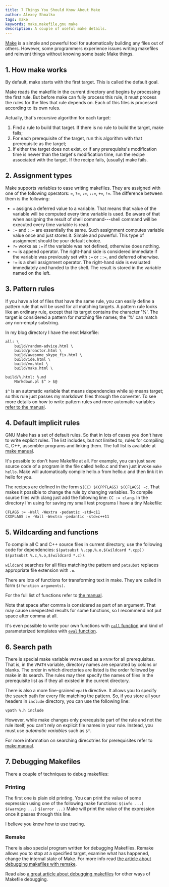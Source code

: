 ```yaml
---
title: 7 Things You Should Know About Make
author: Alexey Shmalko
tags: make
keywords: make,makefile,gnu make
description: A couple of useful make details.
---
```


[Make](http://en.wikipedia.org/wiki/Make_(software)) is a simple and powerful tool for automatically building any files out of others. However, some programmers experience issues writing makefiles and reinvent things without knowing some basic Make things.

<!--more-->

## 1. How make works

By default, make starts with the first target. This is called the default goal.

Make reads the makefile in the current directory and begins by processing the first rule. But before make can fully process this rule, it must process the rules for the files that rule depends on. Each of this files is processed according to its own rules.

Actually, that's recursive algorithm for each target:

1. Find a rule to build that target. If there is no rule to build the target, make fails;
2. For each prerequisite of the target, run this algorithm with that prerequisite as the target;
3. If either the target does not exist, or if any prerequisite's modification time is newer than the target's modification time, run the recipe associated with the target. If the recipe fails, (usually) make fails.

## 2. Assignment types

Make supports variables to ease writing makefiles. They are assigned with one of the following operators: `=`, `?=`, `:=`, `::=`, `+=`, `!=`. The difference between them is the following:

* `=` assigns a deferred value to a variable. That means that value of the variable will be computed every time variable is used. Be aware of that when assigning the result of shell command---shell command will be executed every time variable is read.
* `:=` and `::=` are essentially the same. Such assignment computes variable value once and just stores it. Simple and powerful. This type of assignment should be your default choice.
* `?=` works as `:=` if the variable was not defined, otherwise does nothing.
* `+=` is append operator. The right-hand side is considered immediate if the variable was previously set with `:=` or `::=`, and deferred otherwise.
* `!=` is a shell assignment operator. The right-hand side is evaluated immediately and handed to the shell. The result is stored in the variable named on the left.

## 3. Pattern rules

If you have a lot of files that have the same rule, you can easily define a pattern rule that will be used for all matching targets. A pattern rule looks like an ordinary rule, except that its target contains the character '%'. The target is considered a pattern for matching file names; the '%' can match any non-empty substring.

In my blog directory I have the next Makefile:

```make
all: \
    build/random-advice.html \
    build/proactor.html \
    build/awesome_skype_fix.html \
    build/ide.html \
    build/vm.html \
    build/make.html \

build/%.html: %.md
    Markdown.pl $^ > $@
```

`$^` is an automatic variable that means dependencies while `$@` means target; so this rule just passes my markdown files through the converter. To see more details on how to write pattern rules and more automatic variables [refer to the manual](http://www.gnu.org/software/make/manual/make.html#Pattern-Rules).

## 4. Default implicit rules

GNU Make has a set of default rules. So that in lots of cases you don't have to write explicit rules. The list includes, but not limited to, rules for compiling C, C++, assembler programs and linking them. The full list is available at [make manual](https://www.gnu.org/software/make/manual/html_node/Catalogue-of-Rules.html).

It's possible to don't have Makefile at all. For example, you can just save source code of a program in the file called hello.c and then just invoke `make hello`. Make will automatically compile hello.o from hello.c and then link it in hello for you.

The recipes are defined in the form `$(CC) $(CPPFLAGS) $(CFLAGS) -c`. That makes it possible to change the rule by changing variables. To compile source files with clang just add the following line: `CC := clang`.
In the directory I'm using for saving my small test programs I have a tiny Makefile:

```make
CFLAGS := -Wall -Wextra -pedantic -std=c11
CXXFLAGS := -Wall -Wextra -pedantic -std=c++11
```

## 5. Wildcarding and functions
To compile all C and C++ source files in current directory, use the following code for dependencies: `$(patsubst %.cpp,%.o,$(wildcard *.cpp)) $(patsubst %.c,%.o,$(wildcard *.c))`.

`wildcard` searches for all files matching the pattern and `patsubst` replaces appropriate file extension with `.o`.

There are lots of functions for transforming text in make. They are called in form `$(function arguments)`.

For the full list of functions refer to [the manual](http://www.gnu.org/software/make/manual/make.html#Functions).

Note that space after comma is considered as part of an argument. That may cause unexpected results for some functions, so I recommend not put space after comma at all.

It's even possible to write your own functions with [`call` function](http://www.gnu.org/software/make/manual/make.html#Call-Function) and kind of parameterized templates with [`eval` function](http://www.gnu.org/software/make/manual/make.html#Eval-Function).

## 6. Search path
There is special make variable `VPATH` used as a `PATH` for all prerequisites. That is, in the `VPATH` variable, directory names are separated by colons or blanks. The order in which directories are listed is the order followed by make in its search. The rules may then specify the names of files in the prerequisite list as if they all existed in the current directory.

There is also a more fine-grained `vpath` directive. It allows you to specify the search path for every file matching the pattern. So, if you store all your headers in `include` directory, you can use the following line:
```make
vpath %.h include
```

However, while make changes only prerequisite part of the rule and not the rule itself, you can't rely on explicit file names in your rule. Instead, you must use _automatic variables_ such as `$^`.

For more information on searching direcotries for prerequisites refer to [make manual](http://www.gnu.org/software/make/manual/make.html#Directory-Search).

## 7. Debugging Makefiles

There a couple of techniques to debug makefiles:

### Printing

The first one is plain old printing. You can print the value of some expression using one of the following make functions:
`$(info ...)` `$(warning ...)` `$(error ...)`
Make will print the value of the expression once it passes through this line.

I believe you know how to use tracing.

### Remake

There is also special program written for debugging Makefiles. Remake allows you to stop at a specified target, examine what has happened, change the internal state of Make. For more info read [the article about debugging makefiles with remake](https://www.usenix.org/legacy/event/lisa11/tech/full_papers/Bernstein.pdf).

Read also [a great article about debugging makefiles](http://www.drdobbs.com/tools/debugging-makefiles/197003338) for other ways of Makefile debugging.

